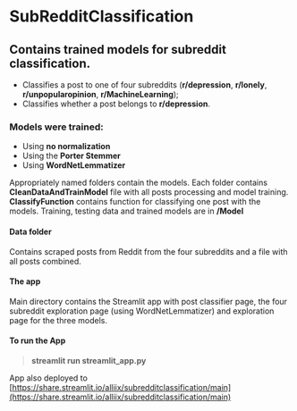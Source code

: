 # SubRedditClassification

## Contains trained models for subreddit classification. 
- Classifies a post to one of four subreddits (**r/depression**, **r/lonely**, **r/unpopularopinion**, **r/MachineLearning**);
- Classifies whether a post belongs to **r/depression**.

### Models were trained:
- Using **no normalization**
- Using the **Porter Stemmer**
- Using **WordNetLemmatizer**

Appropriately named folders contain the models. Each folder contains **CleanDataAndTrainModel** file with all posts processing and model training. **ClassifyFunction** contains function for classifying one post with the models. Training, testing  data and trained models are in **/Model**

####  Data folder
Contains scraped posts from Reddit from the four subreddits and a file with all posts combined.

#### The app 
Main directory contains the Streamlit app with post classifier page, the four subreddit exploration page (using WordNetLemmatizer) and exploration page for the three models.

#### To run the App
> **streamlit run streamlit_app.py**

App also deployed to [https://share.streamlit.io/alliix/subredditclassification/main](https://share.streamlit.io/alliix/subredditclassification/main)
